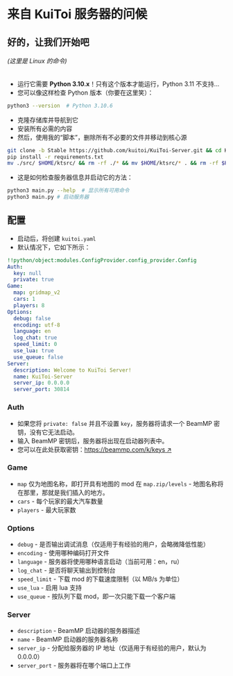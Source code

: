 # 来自 KuiToi 服务器的问候

## 好的，让我们开始吧

###### _(这里是 Linux 的命令)_

* 运行它需要 **Python 3.10.x**！只有这个版本才能运行，Python 3.11 不支持...
* 您可以像这样检查 Python 版本（你要在这里笑）：
```bash
python3 --version  # Python 3.10.6
```
* 克隆存储库并导航到它
* 安装所有必需的内容
* 然后，使用我的“脚本”，删除所有不必要的文件并移动到核心源
```bash
git clone -b Stable https://github.com/kuitoi/KuiToi-Server.git && cd KuiToi-Server
pip install -r requirements.txt
mv ./src/ $HOME/ktsrc/ && rm -rf ./* && mv $HOME/ktsrc/* . && rm -rf $HOME/ktsrc
```
* 这是如何检查服务器信息并启动它的方法：
```bash
python3 main.py --help  # 显示所有可用命令
python3 main.py # 启动服务器
```

## 配置

* 启动后，将创建 `kuitoi.yaml`
* 默认情况下，它如下所示：
```yaml
!!python/object:modules.ConfigProvider.config_provider.Config
Auth:
  key: null
  private: true
Game:
  map: gridmap_v2
  cars: 1
  players: 8
Options:
  debug: false
  encoding: utf-8
  language: en
  log_chat: true
  speed_limit: 0
  use_lua: true
  use_queue: false
Server:
  description: Welcome to KuiToi Server!
  name: KuiToi-Server
  server_ip: 0.0.0.0
  server_port: 30814
```
### Auth

* 如果您将 `private: false` 并且不设置 `key`，服务器将请求一个 BeamMP 密钥，没有它无法启动。
* 输入 BeamMP 密钥后，服务器将出现在启动器列表中。
* 您可以在此处获取密钥：[https://beammp.com/k/keys ↗](https://beammp.com/k/keys)

### Game

* `map` 仅为地图名称，即打开具有地图的 mod 在 `map.zip/levels` - 地图名称将在那里，那就是我们插入的地方。
* `cars` - 每个玩家的最大汽车数量
* `players` - 最大玩家数

### Options

* `debug` - 是否输出调试消息（仅适用于有经验的用户，会略微降低性能）
* `encoding` - 使用哪种编码打开文件
* `language` - 服务器将使用哪种语言启动（当前可用：en，ru）
* `log_chat` - 是否将聊天输出到控制台
* `speed_limit` - 下载 mod 的下载速度限制（以 MB/s 为单位）
* `use_lua` - 启用 lua 支持
* `use_queue` - 按队列下载 mod，即一次只能下载一个客户端

### Server

* `description` - BeamMP 启动器的服务器描述
* `name` - BeamMP 启动器的服务器名称
* `server_ip` - 分配给服务器的 IP 地址（仅适用于有经验的用户，默认为 0.0.0.0）
* `server_port` - 服务器将在哪个端口上工作
